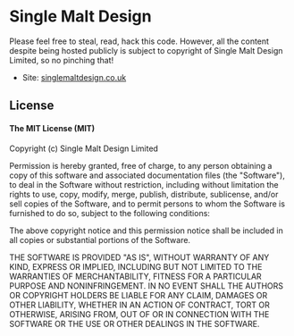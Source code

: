 # Single Malt Design

Please feel free to steal, read, hack this code. However, all the content despite being hosted publicly is subject to copyright of Single Malt Design Limited, so no pinching that!

* Site: [singlemaltdesign.co.uk](http://singlemaltdesign.co.uk)

## License

#### The MIT License (MIT)

Copyright (c) Single Malt Design Limited

Permission is hereby granted, free of charge, to any person obtaining a copy of
this software and associated documentation files (the "Software"), to deal in
the Software without restriction, including without limitation the rights to
use, copy, modify, merge, publish, distribute, sublicense, and/or sell copies
of the Software, and to permit persons to whom the Software is furnished to do
so, subject to the following conditions:

The above copyright notice and this permission notice shall be included in all
copies or substantial portions of the Software.

THE SOFTWARE IS PROVIDED "AS IS", WITHOUT WARRANTY OF ANY KIND, EXPRESS OR
IMPLIED, INCLUDING BUT NOT LIMITED TO THE WARRANTIES OF MERCHANTABILITY,
FITNESS FOR A PARTICULAR PURPOSE AND NONINFRINGEMENT. IN NO EVENT SHALL THE
AUTHORS OR COPYRIGHT HOLDERS BE LIABLE FOR ANY CLAIM, DAMAGES OR OTHER
LIABILITY, WHETHER IN AN ACTION OF CONTRACT, TORT OR OTHERWISE, ARISING FROM,
OUT OF OR IN CONNECTION WITH THE SOFTWARE OR THE USE OR OTHER DEALINGS IN THE
SOFTWARE.
